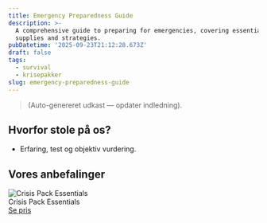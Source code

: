 ```yaml
---
title: Emergency Preparedness Guide
description: >-
  A comprehensive guide to preparing for emergencies, covering essential
  supplies and strategies.
pubDatetime: '2025-09-23T21:12:28.673Z'
draft: false
tags:
  - survival
  - krisepakker
slug: emergency-preparedness-guide
---
```

> (Auto-genereret udkast — opdater indledning).

## Hvorfor stole på os?
- Erfaring, test og objektiv vurdering.

## Vores anbefalinger


<!-- Auto: Affiliate-kort fra Products/SKUs -->

<div class="aff-card"><img src="abstract_15.png (https://v5.airtableusercontent.com/v3/u/45/45/1758672000000/73FNmymBElsW5yG4u4dhDg/eJQBai4fpEx3bvHP37MAH-PTDSei2MJu7E6YVZ3aTSjO8t-qTs4LpkYbSjx3mIMwS67nZJR-9ssl2aYMtTEnbzWb9kziYBFUD-Y04J0dHDhK6t6pkIC_asE5ZQAxWxwiOpU9I7YFlI-N-W5k9m0ekhMrbDcokjL-0cE4g5LhcOI/osLSnZ1OLV4vGvuWv2BcCQqKdml0vN5aqxYT_bKaYK8)" alt="Crisis Pack Essentials" class="aff-card__img" /><div class="aff-card__meta"><div class="aff-card__title">Crisis Pack Essentials</div><a class="aff-btn" href="https://affiliate.homeessentialsee62.com/deal789?utm_source=klartilalt&utm_medium=affiliate&subid=emergency-preparedness-guide-2025-09-23" rel="sponsored nofollow noopener" target="_blank">Se pris</a></div></div>

